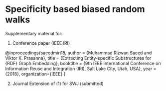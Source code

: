 # Specificity based biased random walks

Supplementary material for:

1) Conference paper (IEEE IRI)

@inproceedings{saeedmiri18,
  author    = {Muhammad Rizwan Saeed and Viktor K. Prasanna},
  title     = {Extracting Entity-specific Substructures for {RDF} Graph Embedding},
  booktitle = {9th IEEE International Conference on Information Reuse and Integration (IRI),
               Salt Lake City, Utah, USA},
  year      = {2018},
  organization={IEEE}
}

2) Journal Extension of (1) for SWJ (submitted)